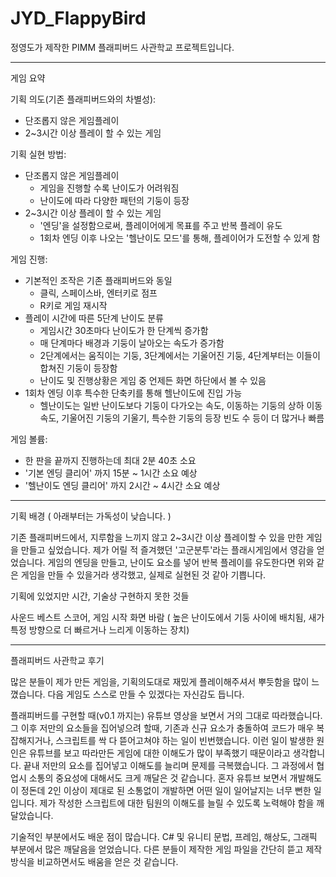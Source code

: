 # JYD_FlappyBird
정영도가 제작한 PIMM 플래피버드 사관학교 프로젝트입니다.


--------
게임 요약

기획 의도(기존 플래피버드와의 차별성):
 - 단조롭지 않은 게임플레이
 - 2~3시간 이상 플레이 할 수 있는 게임

기획 실현 방법:
 - 단조롭지 않은 게임플레이
   - 게임을 진행할 수록 난이도가 어려워짐
   - 난이도에 따라 다양한 패턴의 기둥이 등장
 - 2~3시간 이상 플레이 할 수 있는 게임
   - '엔딩'을 설정함으로써, 플레이어에게 목표를 주고 반복 플레이 유도
   - 1회차 엔딩 이후 나오는 '헬난이도 모드'를 통해, 플레이어가 도전할 수 있게 함

게임 진행:
 - 기본적인 조작은 기존 플래피버드와 동일
   - 클릭, 스페이스바, 엔터키로 점프
   - R키로 게임 재시작
 - 플레이 시간에 따른 5단계 난이도 분류
   - 게임시간 30초마다 난이도가 한 단계씩 증가함
   - 매 단계마다 배경과 기둥이 날아오는 속도가 증가함
   - 2단계에서는 움직이는 기둥, 3단계에서는 기울어진 기둥, 4단계부터는 이들이 합쳐진 기둥이 등장함
   - 난이도 및 진행상황은 게임 중 언제든 화면 하단에서 볼 수 있음
 - 1회차 엔딩 이후 특수한 단축키를 통해 헬난이도에 진입 가능
   - 헬난이도는 일반 난이도보다 기둥이 다가오는 속도, 이동하는 기둥의 상하 이동속도, 기울어진 기둥의 기울기, 특수한 기둥의 등장 빈도 수 등이 더 많거나 빠름

게임 볼륨:
 - 한 판을 끝까지 진행하는데 최대 2분 40초 소요
 - '기본 엔딩 클리어' 까지 15분 ~ 1시간 소요 예상
 - '헬난이도 엔딩 클리어' 까지 2시간 ~ 4시간 소요 예상


--------
기획 배경 ( 아래부터는 가독성이 낮습니다. )

기존 플래피버드에서, 지루함을 느끼지 않고 2~3시간 이상 플레이할 수 있을 만한 게임을 만들고 싶었습니다.
제가 어릴 적 즐겨했던 '고군분투'라는 플래시게임에서 영감을 얻었습니다.
게임의 엔딩을 만들고, 난이도 요소를 넣어 반복 플레이를 유도한다면 위와 같은 게임을 만들 수 있을거라 생각했고, 실제로 실현된 것 같아 기쁩니다.


기획에 있었지만 시간, 기술상 구현하지 못한 것들

사운드
베스트 스코어, 게임 시작 화면
바람 ( 높은 난이도에서 기둥 사이에 배치됨, 새가 특정 방향으로 더 빠르거나 느리게 이동하는 장치)

--------
플래피버드 사관학교 후기

많은 분들이 제가 만든 게임을, 기획의도대로 재밌게 플레이해주셔서 뿌듯함을 많이 느꼈습니다.
다음 게임도 스스로 만들 수 있겠다는 자신감도 듭니다.

플래피버드를 구현할 때(v0.1 까지는) 유튜브 영상을 보면서 거의 그대로 따라했습니다.
그 이후 저만의 요소들을 집어넣으려 할때, 기존과 신규 요소가 충돌하여 코드가 매우 복잡해지거나, 스크립트를 싹 다 뜯어고쳐야 하는 일이 빈번했습니다.
이런 일이 발생한 원인은 유튜브를 보고 따라만든 게임에 대한 이해도가 많이 부족했기 때문이라고 생각합니다. 끝내 저만의 요소를 집어넣고 이해도를 늘리며 문제를 극복했습니다.
그 과정에서 협업시 소통의 중요성에 대해서도 크게 깨달은 것 같습니다.
혼자 유튜브 보면서 개발해도 이 정돈데 2인 이상이 제대로 된 소통없이 개발하면 어떤 일이 일어날지는 너무 뻔한 일입니다.
제가 작성한 스크립트에 대한 팀원의 이해도를 늘릴 수 있도록 노력해야 함을 깨달았습니다.

기술적인 부분에서도 배운 점이 많습니다. C# 및 유니티 문법, 프레임, 해상도, 그래픽 부분에서 많은 깨달음을 얻었습니다.
다른 분들이 제작한 게임 파일을 간단히 뜯고 제작 방식을 비교하면서도 배움을 얻은 것 같습니다.
